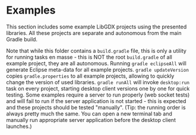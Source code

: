 # Examples

This section includes some example LibGDX projects using the presented libraries. All these projects are separate and autonomous from the main Gradle build.

Note that while this folder contains a `build.gradle` file, this is only a utility for running tasks en masse - this is NOT the root `build.gradle` of all example project, they are all autonomous. Running `gradle eclipseAll` will generate Eclipse meta-data for all example projects. `gradle updateVersion` copies `gradle.properties` to all example projects, allowing to quickly change the version of used libraries. `gradle runAll` will invoke `desktop:run` task on every project, starting desktop client versions one by one for quick testing. Some examples require a server to run properly (web socket tests) and will fail to run if the server application is not started - this is expected and these projects should be tested "manually". (Tip: the running order is always pretty much the same. You can open a new terminal tab and manually run appropriate server application before the desktop client launches.)
